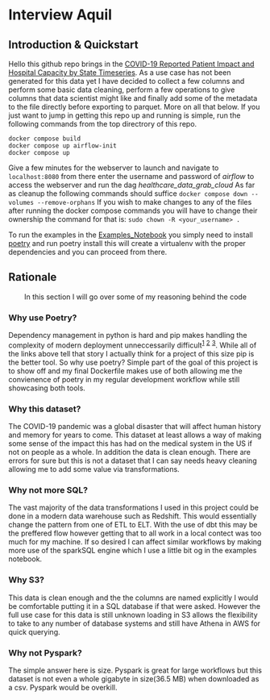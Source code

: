 # Interview Aquil


## Introduction & Quickstart

Hello this github repo brings in the [COVID-19 Reported Patient Impact and Hospital Capacity by State Timeseries](https://healthdata.gov/dataset/COVID-19-Reported-Patient-Impact-and-Hospital-Capa/qqte-vkut/data_preview). As a use case has not been generated for this data yet I have decided to collect a few columns and perform some basic data cleaning, perform a few operations to give columns that data scientist might like and finally add some of the metadata to the file directly before exporting to parquet. More on all that below.
If you just want to jump in getting this repo up and running is simple, run the following commands from the top directrory of this repo.
```
docker compose build
docker compose up airflow-init
docker compose up
```
Give a few minutes for the webserver to launch and navigate to ```localhost:8080```
from there enter the username and password of *airflow* to access the webserver and run the dag *healthcare_data_grab_cloud*
As far as cleanup the following commands should suffice
```docker compose down --volumes --remove-orphans```
If you wish to make changes to any of the files after running the docker compose commands you will have to change their ownership the command for that is: 
```sudo chown -R <your_username> .```

To run the examples in the [Examples_Notebook](./Examples_Notebook.ipynb) you simply need to install [poetry](https://python-poetry.org/docs/#installing-with-pipx) and run poetry install this will create a virtualenv with the proper dependencies and you can proceed from there.

## Rationale

<p align="center"> In this section I will go over some of my reasoning behind the code</p>

### Why use Poetry?

Dependency management in python is hard and pip makes handling the complexity of modern deployment unneccessarily difficult<sup>[1](https://www.reddit.com/r/Python/comments/uxcsa1/poetry_over_pip/)</sup> <sup>[2](https://medium.com/@utkarshshukla.author/managing-python-dependencies-the-battle-between-pip-and-poetry-d12e58c9c168)</sup> <sup>[3](https://news.ycombinator.com/item?id=38844798)</sup>. While all of the links above tell that story I actually think for a project of this size pip is the better tool. So why use poetry? Simple part of the goal of this project is to show off and my final Dockerfile makes use of both allowing me the convienence of poetry in my regular development workflow while still showcasing both tools.

### Why this dataset?

The COVID-19 pandemic was a global disaster that will affect human history and memory for years to come. This dataset at least allows a way of making some sense of the impact this has had on the medical system in the US if not on people as a whole. In addition the data is clean enough. There are errors for sure but this is not a dataset that I can say needs heavy cleaning allowing me to add some value via transformations.

### Why not more SQL?

The vast majority of the data transformations I used in this project could be done in a modern data warehouse such as Redshift. This would essentially change the pattern from one of ETL to ELT. With the use of dbt this may be the preffered flow however getting that to all work in a local contect was too much for my machine. If so desired I can affect similar workflows by making more use of the sparkSQL engine which I use a little bit og in the examples notebook. 

### Why S3?

This data is clean enough and the the columns are named explicitly I would be comfortable putting it in a SQL database if that were asked. However the full use case for this data is still unknown loading in S3 allows the flexibility to take to any number of database systems and still have Athena in AWS for quick querying.

### Why not Pyspark?
The simple answer here is size. Pyspark is great for large workflows but this dataset is not even a whole gigabyte in size(36.5 MB) when downloaded as a csv. Pyspark would be overkill.
